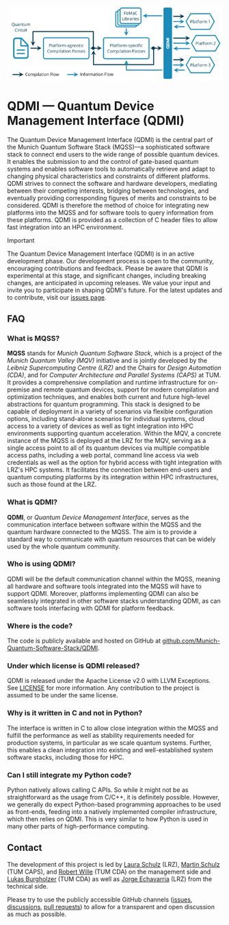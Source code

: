 <!--
  Part of the MQSS Project, under the Apache License v2.0 with LLVM Exceptions.
  See https://llvm.org/LICENSE.txt for license information.
  SPDX-License-Identifier: Apache-2.0 WITH LLVM-exception
-->

![QDMI](docs/_static/qdmi.png)

# QDMI — Quantum Device Management Interface (QDMI)

<!-- [DOXYGEN MAIN] -->

The Quantum Device Management Interface (QDMI) is the central part of the Munich Quantum Software
Stack (MQSS)—a sophisticated software stack to connect end users to the wide range of possible
quantum devices. It enables the submission to and the control of gate-based quantum systems and
enables software tools to automatically retrieve and adapt to changing physical characteristics and
constraints of different platforms. QDMI strives to connect the software and hardware developers,
mediating between their competing interests, bridging between technologies, and eventually providing
corresponding figures of merits and constraints to be considered. QDMI is therefore the method of
choice for integrating new platforms into the MQSS and for software tools to query information from
these platforms. QDMI is provided as a collection of C header files to allow fast integration into
an HPC environment.

<!-- [DOXYGEN MAIN] -->

> [!IMPORTANT]
>
> The Quantum Device Management Interface (QDMI) is in an active development phase. Our development
> process is open to the community, encouraging contributions and feedback. Please be aware that
> QDMI is experimental at this stage, and significant changes, including breaking changes, are
> anticipated in upcoming releases. We value your input and invite you to participate in shaping
> QDMI's future. For the latest updates and to contribute, visit our
> [issues page](https://github.com/Munich-Quantum-Software-Stack/QDMI/issues).

## FAQ

<!-- [DOXYGEN FAQ] -->

### What is MQSS?

**MQSS** stands for _Munich Quantum Software Stack_, which is a project of the _Munich Quantum
Valley (MQV)_ initiative and is jointly developed by the _Leibniz Supercomputing Centre (LRZ)_ and
the Chairs for _Design Automation (CDA)_, and for _Computer Architecture and Parallel Systems
(CAPS)_ at TUM. It provides a comprehensive compilation and runtime infrastructure for on-premise
and remote quantum devices, support for modern compilation and optimization techniques, and enables
both current and future high-level abstractions for quantum programming. This stack is designed to
be capable of deployment in a variety of scenarios via flexible configuration options, including
stand-alone scenarios for individual systems, cloud access to a variety of devices as well as tight
integration into HPC environments supporting quantum acceleration. Within the MQV, a concrete
instance of the MQSS is deployed at the LRZ for the MQV, serving as a single access point to all of
its quantum devices via multiple compatible access paths, including a web portal, command line
access via web credentials as well as the option for hybrid access with tight integration with LRZ's
HPC systems. It facilitates the connection between end-users and quantum computing platforms by its
integration within HPC infrastructures, such as those found at the LRZ.

### What is QDMI?

**QDMI**, or _Quantum Device Management Interface_, serves as the communication interface between
software within the MQSS and the quantum hardware connected to the MQSS. The aim is to provide a
standard way to communicate with quantum resources that can be widely used by the whole quantum
community.

### Who is using QDMI?

QDMI will be the default communication channel within the MQSS, meaning all hardware and software
tools integrated into the MQSS will have to support QDMI. Moreover, platforms implementing QDMI can
also be seamlessly integrated in other software stacks understanding QDMI, as can software tools
interfacing with QDMI for platform feedback.

### Where is the code?

The code is publicly available and hosted on GitHub at
[github.com/Munich-Quantum-Software-Stack/QDMI](https://github.com/Munich-Quantum-Software-Stack/QDMI).

### Under which license is QDMI released?

QDMI is released under the Apache License v2.0 with LLVM Exceptions. See
[LICENSE](https://github.com/Munich-Quantum-Software-Stack/QDMI/blob/develop/LICENSE) for more
information. Any contribution to the project is assumed to be under the same license.

### Why is it written in C and not in Python?

The interface is written in C to allow close integration within the MQSS and fulfill the performance
as well as stability requirements needed for production systems, in particular as we scale quantum
systems. Further, this enables a clean integration into existing and well-established system
software stacks, including those for HPC.

### Can I still integrate my Python code?

Python natively allows calling C APIs. So while it might not be as straightforward as the usage from
C/C++, it is definitely possible. However, we generally do expect Python-based programming
approaches to be used as front-ends, feeding into a natively implemented compiler infrastructure,
which then relies on QDMI. This is very similar to how Python is used in many other parts of
high-performance computing.

<!-- [DOXYGEN FAQ] -->

## Contact

The development of this project is led by [Laura Schulz](mailto:laura.schulz@lrz.de) (LRZ),
[Martin Schulz](mailto:martin.w.j.schulz@tum.de) (TUM CAPS), and
[Robert Wille](mailto:robert.wille@tum.de) (TUM CDA) on the management side and
[Lukas Burgholzer](mailto:lukas.burgholzer@tum.de) (TUM CDA) as well as
[Jorge Echavarria](mailto:jorge.echavarria@lrz.de) (LRZ) from the technical side.

Please try to use the publicly accessible GitHub channels
([issues](https://github.com/Munich-Quantum-Software-Stack/QDMI/issues),
[discussions](https://github.com/Munich-Quantum-Software-Stack/QDMI/discussions),
[pull requests](https://github.com/Munich-Quantum-Software-Stack/QDMI/pulls)) to allow for a
transparent and open discussion as much as possible.
